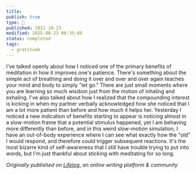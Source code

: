 ```yaml
---
title:
publish: true
type: 🌳
published: 2021-10-23
modified: 2025-08-23 00:35:48
status: completed
tags:
  - gratitude
---
```

 I've talked openly about how I noticed one of the primary benefits of meditation in how it improves one's patience. There's something about the simple act of breathing and doing it over and over and over again teaches your mind and body to simply "let go." There are just small moments where you are learning so much wisdom just from the motion of inhaling and exhaling. I've also talked about how I realized that the compounding interest is kicking in when my partner verbally acknowledged how she noticed that I am a lot more patient than before and how much it helps her. Yesterday I noticed a new indication of benefits starting to appear is noticing almost in a slow-motion frame that a potential stimulus happened, yet I am behaving more differently than before, and in this weird slow-motion simulation, I have an out-of-body experience where I can see what exactly how the "old" I would respond, and therefore could trigger subsequent reactions. It's the most bizarre kind of self-awareness that I still have trouble trying to put into words, but I'm just thankful about sticking with meditating for so long.

*Originally published on [Lifelog,](https://golifelog.com/) an online writing platform & community*